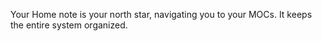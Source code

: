  Your Home note is your north star, navigating you to your MOCs. It keeps the entire system organized.